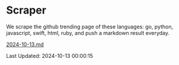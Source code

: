 # Scraper

We scrape the github trending page of these languages: go, python, javascript, swift, html, ruby, and push a markdown result everyday.

[2024-10-13.md](https://github.com/henson/Scraper/blob/master/2024-10-13.md)

Last Updated: 2024-10-13 00:00:15
